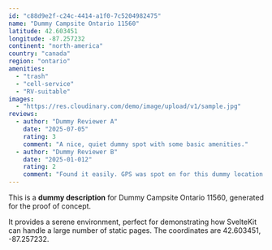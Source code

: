 ```yaml
---
id: "c88d9e2f-c24c-4414-a1f0-7c5204982475"
name: "Dummy Campsite Ontario 11560"
latitude: 42.603451
longitude: -87.257232
continent: "north-america"
country: "canada"
region: "ontario"
amenities:
  - "trash"
  - "cell-service"
  - "RV-suitable"
images:
  - "https://res.cloudinary.com/demo/image/upload/v1/sample.jpg"
reviews:
  - author: "Dummy Reviewer A"
    date: "2025-07-05"
    rating: 3
    comment: "A nice, quiet dummy spot with some basic amenities."
  - author: "Dummy Reviewer B"
    date: "2025-01-012"
    rating: 2
    comment: "Found it easily. GPS was spot on for this dummy location."
---
```


This is a **dummy description** for Dummy Campsite Ontario 11560, generated for the proof of concept.

It provides a serene environment, perfect for demonstrating how SvelteKit can handle a large number of static pages. The coordinates are 42.603451, -87.257232.
